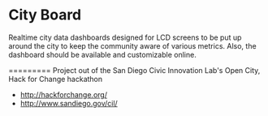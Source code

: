 City Board
=========

Realtime city data dashboards designed for LCD screens to be put up around the city to keep the community aware of various metrics. Also, the dashboard should be available and customizable online.



=========
Project out of the San Diego Civic Innovation Lab's Open City, Hack for Change hackathon
* http://hackforchange.org/
* http://www.sandiego.gov/cil/

